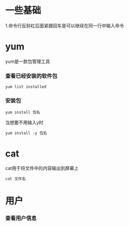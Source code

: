 # 一些基础

1.命令行反斜杠后面紧跟回车是可以继续在同一行中输入命令

# yum

yum是一款包管理工具

### 查看已经安装的软件包

~~~
yum list installed
~~~

### 安装包

~~~
yum install 包名
~~~

当想要不用输入y时

~~~
yum install -y 包名
~~~

# cat

cat用于将文件中的内容输出到屏幕上

~~~
cat 文件名
~~~

# 用户

### 查看用户信息
